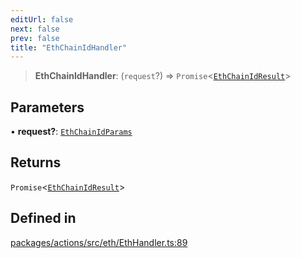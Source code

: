 ```yaml
---
editUrl: false
next: false
prev: false
title: "EthChainIdHandler"
---
```


> **EthChainIdHandler**: (`request`?) => `Promise`\<[`EthChainIdResult`](/reference/tevm/actions/type-aliases/ethchainidresult/)\>

## Parameters

• **request?**: [`EthChainIdParams`](/reference/tevm/actions/type-aliases/ethchainidparams/)

## Returns

`Promise`\<[`EthChainIdResult`](/reference/tevm/actions/type-aliases/ethchainidresult/)\>

## Defined in

[packages/actions/src/eth/EthHandler.ts:89](https://github.com/qbzzt/tevm-monorepo/blob/main/packages/actions/src/eth/EthHandler.ts#L89)
